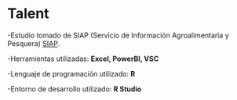 # Talent
 -Estudio tomado de SIAP 
(Servicio de Información Agroalimentaria y Pesquera) [SIAP](http://infosiap.siap.gob.mx/gobmx/datosAbiertos.php).

-Herramientas utilizadas:
**Excel, PowerBI, VSC**

-Lenguaje de programación utilizado:
**R**

-Entorno de desarrollo utilizado:
**R Studio**

